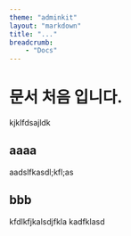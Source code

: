 ```yaml
---
theme: "adminkit"
layout: "markdown"
title: "..."
breadcrumb:
    - "Docs"
---
```

# 문서 처음 입니다.
kjklfdsajldk


## aaaa
aadslfkasdl;kfl;as


## bbb
kfdlkfjkalsdjfkla
kadfklasd

